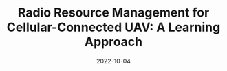 ---
title: "Radio Resource Management for Cellular-Connected UAV: A Learning Approach"
collection: publications
permalink: /publication/2022-RRM-TCom-MajorRevision
date: 2022-10-04
venue: 'IEEE Transactions on Communications (TCom)'
paperurl: '/files/pdf/research/2022-RRM-UAV-DRL-MR-TC.pdf'
link: 'https://www.researchgate.net/publication/355043974_Radio_Resource_Management_for_Cellular-Connected_UAV_A_Learning_Approach'
citation: '<strong>IEEE Transactions on Communications (TCom), Mar. 2023.</strong>
<br>
<br>
Integrating unmanned aerial vehicles (UAVs) into existing cellular networks encounters lots of challenges, among which one of the most striking concerns is how to achieve harmonious coexistence of aerial transceivers, inter alia, UAVs, and terrestrial user equipments (UEs). In this paper, a cellular-connected UAV network is focused, where multiple UAVs receive messages from base stations (BSs) in the down-link, while BSs are serving ground UEs in their cells. For effectively managing inter-cell interferences (ICIs) among UEs due to intense reuse of time-frequency resource block (RB) resource, a first $p$-tier based RB coordination criterion is proposed and adopted. Then, to enhance wireless transmission quality for UAVs while protecting terrestrial UEs from being interfered by ground-to-air (G2A) transmissions, a radio resource management (RRM) problem of joint dynamic RB coordination and time-varying beamforming design minimizing UAV’s ergodic outage duration (EOD) is investigated. To cope with conventional optimization techniques’ inefficiency in solving the formulated RRM problem, a deep reinforcement learning (DRL)-aided solution is initiated, where deep double duelling Q network (D3QN) and twin delayed deep deterministic policy gradient (TD3) are invoked to deal with RB coordination in discrete action domain and beamforming design in continuous action regime, respectively. The hybrid D3QN-TD3 solution is trained via interacting with the considered outer and inner environments in an online centralized manner so that it can then help achieve the suboptimal EOD minimization performance during its offline decentralized exploitation phase. Simulation results have illustrated the effectiveness of the proposed hybrid D3QN-TD3 algorithm, compared to several representative baselines.'
---